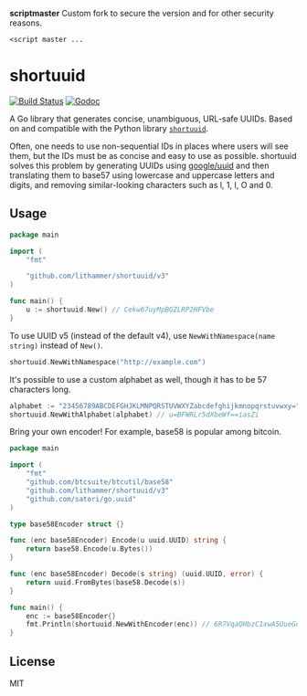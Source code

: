 **scriptmaster** Custom fork to secure the version and for other security reasons.

`<script master ...`


# shortuuid

[![Build Status](https://github.com/lithammer/shortuuid/workflows/CI/badge.svg)](https://github.com/lithammer/shortuuid/actions)
[![Godoc](https://img.shields.io/badge/godoc-reference-blue.svg?style=flat)](https://godoc.org/github.com/lithammer/shortuuid)

A Go library that generates concise, unambiguous, URL-safe UUIDs. Based on and
compatible with the Python library
[`shortuuid`](https://github.com/stochastic-technologies/shortuuid).

Often, one needs to use non-sequential IDs in places where users will see them,
but the IDs must be as concise and easy to use as possible. shortuuid solves
this problem by generating UUIDs using
[google/uuid](https://github.com/google/uuid) and then translating them to
base57 using lowercase and uppercase letters and digits, and removing
similar-looking characters such as l, 1, I, O and 0.

## Usage

```go
package main

import (
    "fmt"

    "github.com/lithammer/shortuuid/v3"
)

func main() {
    u := shortuuid.New() // Cekw67uyMpBGZLRP2HFVbe
}
```

To use UUID v5 (instead of the default v4), use `NewWithNamespace(name string)`
instead of `New()`.

```go
shortuuid.NewWithNamespace("http://example.com")
```

It's possible to use a custom alphabet as well, though it has to be 57
characters long.

```go
alphabet := "23456789ABCDEFGHJKLMNPQRSTUVWXYZabcdefghijkmnopqrstuvwxy="
shortuuid.NewWithAlphabet(alphabet) // u=BFWRLr5dXbeWf==iasZi
```

Bring your own encoder! For example, base58 is popular among bitcoin.

```go
package main

import (
    "fmt"
    "github.com/btcsuite/btcutil/base58"
    "github.com/lithammer/shortuuid/v3"
    "github.com/satori/go.uuid"
)

type base58Encoder struct {}

func (enc base58Encoder) Encode(u uuid.UUID) string {
    return base58.Encode(u.Bytes())
}

func (enc base58Encoder) Decode(s string) (uuid.UUID, error) {
    return uuid.FromBytes(base58.Decode(s))
}

func main() {
    enc := base58Encoder{}
    fmt.Println(shortuuid.NewWithEncoder(enc)) // 6R7VqaQHbzC1xwA5UueGe6
}
```

## License

MIT
